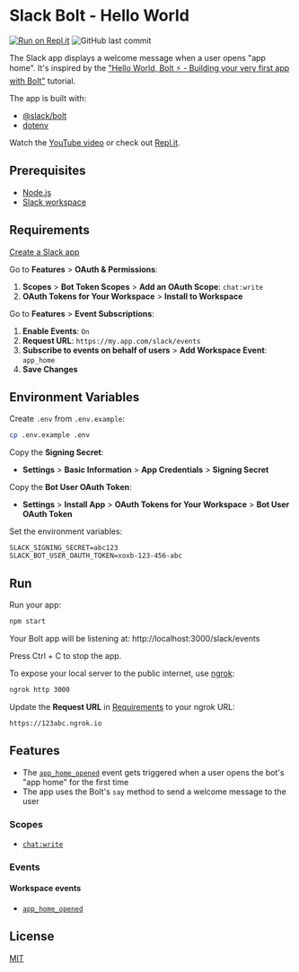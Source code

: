# Slack Bolt - Hello World

[![Run on Repl.it](https://repl.it/badge/github/remarkablemark/slack-bolt-hello-world)](https://repl.it/github/remarkablemark/slack-bolt-hello-world)
![GitHub last commit](https://img.shields.io/github/last-commit/remarkablemark/slack-bolt-hello-world)

The Slack app displays a welcome message when a user opens "app home". It's inspired by the ["Hello World, Bolt ⚡️ - Building your very first app with Bolt"](https://api.slack.com/tutorials/hello-world-bolt) tutorial.

The app is built with:

- [@slack/bolt](https://www.npmjs.com/package/@slack/bolt)
- [dotenv](https://www.npmjs.com/package/dotenv)

Watch the [YouTube video](https://youtu.be/QBRHcGGTRCY) or check out [Repl.it](https://repl.it/@remarkablemark/slack-bolt-hello-world).

## Prerequisites

- [Node.js](https://nodejs.org/)
- [Slack workspace](https://slack.com/help/articles/206845317-Create-a-Slack-workspace)

## Requirements

[Create a Slack app](https://api.slack.com/apps/new)

Go to  **Features** > **OAuth & Permissions**:

1. **Scopes** > **Bot Token Scopes** > **Add an OAuth Scope**: `chat:write`
2. **OAuth Tokens for Your Workspace** > **Install to Workspace**

Go to **Features** > **Event Subscriptions**:

1. **Enable Events**: `On`
2. **Request URL**: `https://my.app.com/slack/events`
3. **Subscribe to events on behalf of users** > **Add Workspace Event**: `app_home`
4. **Save Changes**

## Environment Variables

Create `.env` from `.env.example`:

```sh
cp .env.example .env
```

Copy the **Signing Secret**:

- **Settings** > **Basic Information** > **App Credentials** > **Signing Secret**

Copy the **Bot User OAuth Token**:

- **Settings** > **Install App** > **OAuth Tokens for Your Workspace** > **Bot User OAuth Token**

Set the environment variables:

```
SLACK_SIGNING_SECRET=abc123
SLACK_BOT_USER_OAUTH_TOKEN=xoxb-123-456-abc
```

## Run

Run your app:

```sh
npm start
```

Your Bolt app will be listening at: http://localhost:3000/slack/events

Press Ctrl + C to stop the app.

To expose your local server to the public internet, use [ngrok](https://ngrok.com/):

```sh
ngrok http 3000
```

Update the **Request URL** in [Requirements](#requirements) to your ngrok URL:

```
https://123abc.ngrok.io
```

## Features

- The [`app_home_opened`](https://api.slack.com/events/app_home_opened) event gets triggered when a user opens the bot's "app home" for the first time
- The app uses the Bolt's `say` method to send a welcome message to the user

### Scopes

- [`chat:write`](https://api.slack.com/scopes/chat:write)

### Events

#### Workspace events

- [`app_home_opened`](https://api.slack.com/events/app_home_opened)

## License

[MIT](LICENSE)
